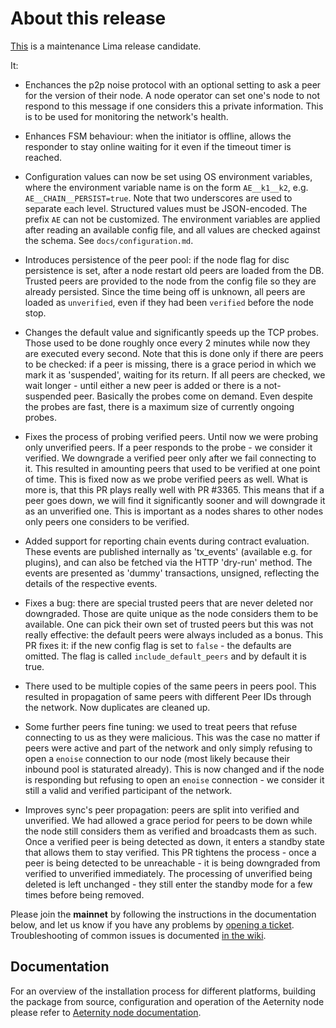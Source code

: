 # About this release

[This](https://github.com/aeternity/aeternity/releases/tag/v5.6.0-rc.1) is a maintenance Lima release candidate.

It:
* Enchances the p2p noise protocol with an optional setting to ask a peer
  for the version of their node. A node operator can set one's node to not
  respond to this message if one considers this a private information. This is
  to be used for monitoring the network's health.

* Enhances FSM behaviour: when the initiator is offline, allows the responder
  to stay online waiting for it even if the timeout timer is reached.

* Configuration values can now be set using OS environment variables, where the environment variable name is on the form `AE__k1__k2`, e.g. `AE__CHAIN__PERSIST=true`. Note that two underscores are used to separate each level. Structured values must be JSON-encoded. The prefix `AE` can not be customized. The environment variables are applied after reading an available config file, and all values are checked against the schema. See `docs/configuration.md`.

* Introduces persistence of the peer pool: if the node flag for disc
  persistence is set, after a node restart old peers are loaded from the DB.
  Trusted peers are provided to the node from the config file so they are already
  persisted. Since the time being off is unknown, all peers are loaded as
  `unverified`, even if they had been `verified` before the node stop.

* Changes the default value and significantly speeds up the TCP probes. Those
  used to be done roughly once every 2 minutes while now they are executed
  every second. Note that this is done only if there are peers to be checked:
  if a peer is missing, there is a grace period in which we mark it as
  'suspended', waiting for its return. If all peers are checked, we wait
  longer - until either a new peer is added or there is a not-suspended peer.
  Basically the probes come on demand. Even despite the probes are fast, there
  is a maximum size of currently ongoing probes.

* Fixes the process of probing verified peers. Until now we were probing only
  unverified peers. If a peer responds to the probe - we consider it verified.
  We downgrade a verified peer only after we fail connecting to it. This
  resulted in amounting peers that used to be verified at one point of time.
  This is fixed now as we probe verified peers as well. What is more is, that
  this PR plays really well with PR #3365.  This means that if a peer goes
  down, we will find it significantly sooner and will downgrade it as an
  unverified one. This is important as a nodes shares to other nodes only
  peers one considers to be verified.

* Added support for reporting chain events during contract evaluation. These events
  are published internally as 'tx_events' (available e.g. for plugins), and can also
  be fetched via the HTTP 'dry-run' method. The events are presented as 'dummy'
  transactions, unsigned, reflecting the details of the respective events.

* Fixes a bug: there are special trusted peers that are never deleted nor
  downgraded. Those are quite unique as the node considers them to be
  available. One can pick their own set of trusted peers but this was not
  really effective: the default peers were always included as a bonus.
  This PR fixes it: if the new config flag is set to `false` - the defaults
  are omitted. The flag is called `include_default_peers` and by default it
  is true.

* There used to be multiple copies of the same peers in peers pool. This
  resulted in propagation of same peers with different Peer IDs through the
  network. Now duplicates are cleaned up.

* Some further peers fine tuning: we used to treat peers that refuse
  connecting to us as they were malicious. This was the case no matter if
  peers were active and part of the network and only simply refusing to open a
  `enoise` connection to our node (most likely because their inbound pool is
  staturated already). This is now changed and if the node is responding but
  refusing to open an `enoise` connection - we consider it still a valid and
  verified participant of the network.

* Improves sync's peer propagation: peers are split into verified and
  unverified. We had allowed a grace period for peers to be down while the
  node still considers them as verified and broadcasts them as such. Once a
  verified peer is being detected as down, it enters a standby state that
  allows them to stay verified.
  This PR tightens the process - once a peer is being detected to be
  unreachable - it is being downgraded from verified to unverified
  immediately. The processing of unverified being deleted is left unchanged -
  they still enter the standby mode for a few times before being removed.

Please join the **mainnet** by following the instructions in the documentation below,
and let us know if you have any problems by [opening a ticket](https://github.com/aeternity/aeternity/issues).
Troubleshooting of common issues is documented [in the wiki](https://github.com/aeternity/aeternity/wiki/Troubleshooting).

## Documentation

For an overview of the installation process for different platforms,
building the package from source, configuration and operation of the Aeternity
node please refer to [Aeternity node documentation](https://docs.aeternity.io/).
